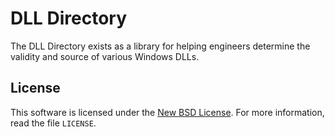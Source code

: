 DLL Directory
=======

The DLL Directory exists as a library for helping engineers determine
the validity and source of various Windows DLLs.

License
-------
This software is licensed under the [New BSD License][BSD]. For more
information, read the file ``LICENSE``.

[BSD]: http://creativecommons.org/licenses/BSD/

